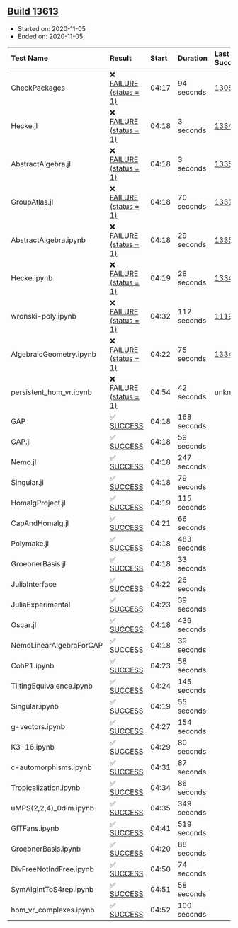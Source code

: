 ## [Build 13613](https://oscarci.mathematik.uni-kl.de/job/oscar/13613/)

* Started on: 2020-11-05
* Ended on: 2020-11-05

| Test Name    | Result | Start | Duration | Last Success | First Failure |
|:-------------|:-------|:------|:---------|:-------------|:--------------|
| CheckPackages | ❌ [FAILURE (status = 1)](https://oscarci.mathematik.uni-kl.de/job/oscar/13613/artifact/logs/build-13613/CheckPackages.log) | 04:17 | 94 seconds | [13085](https://oscarci.mathematik.uni-kl.de/job/oscar/13085/) | [13086](https://oscarci.mathematik.uni-kl.de/job/oscar/13086/) |
| Hecke.jl | ❌ [FAILURE (status = 1)](https://oscarci.mathematik.uni-kl.de/job/oscar/13613/artifact/logs/build-13613/Hecke.jl.log) | 04:18 | 3 seconds | [13341](https://oscarci.mathematik.uni-kl.de/job/oscar/13341/) | [13342](https://oscarci.mathematik.uni-kl.de/job/oscar/13342/) |
| AbstractAlgebra.jl | ❌ [FAILURE (status = 1)](https://oscarci.mathematik.uni-kl.de/job/oscar/13613/artifact/logs/build-13613/AbstractAlgebra.jl.log) | 04:18 | 3 seconds | [13355](https://oscarci.mathematik.uni-kl.de/job/oscar/13355/) | [13356](https://oscarci.mathematik.uni-kl.de/job/oscar/13356/) |
| GroupAtlas.jl | ❌ [FAILURE (status = 1)](https://oscarci.mathematik.uni-kl.de/job/oscar/13613/artifact/logs/build-13613/GroupAtlas.jl.log) | 04:18 | 70 seconds | [13311](https://oscarci.mathematik.uni-kl.de/job/oscar/13311/) | [13312](https://oscarci.mathematik.uni-kl.de/job/oscar/13312/) |
| AbstractAlgebra.ipynb | ❌ [FAILURE (status = 1)](https://oscarci.mathematik.uni-kl.de/job/oscar/13613/artifact/logs/build-13613/AbstractAlgebra.ipynb.log) | 04:18 | 29 seconds | [13355](https://oscarci.mathematik.uni-kl.de/job/oscar/13355/) | [13356](https://oscarci.mathematik.uni-kl.de/job/oscar/13356/) |
| Hecke.ipynb | ❌ [FAILURE (status = 1)](https://oscarci.mathematik.uni-kl.de/job/oscar/13613/artifact/logs/build-13613/Hecke.ipynb.log) | 04:19 | 28 seconds | [13341](https://oscarci.mathematik.uni-kl.de/job/oscar/13341/) | [13342](https://oscarci.mathematik.uni-kl.de/job/oscar/13342/) |
| wronski-poly.ipynb | ❌ [FAILURE (status = 1)](https://oscarci.mathematik.uni-kl.de/job/oscar/13613/artifact/logs/build-13613/wronski-poly.ipynb.log) | 04:32 | 112 seconds | [11192](https://oscarci.mathematik.uni-kl.de/job/oscar/11192/) | [11193](https://oscarci.mathematik.uni-kl.de/job/oscar/11193/) |
| AlgebraicGeometry.ipynb | ❌ [FAILURE (status = 1)](https://oscarci.mathematik.uni-kl.de/job/oscar/13613/artifact/logs/build-13613/AlgebraicGeometry.ipynb.log) | 04:22 | 75 seconds | [13341](https://oscarci.mathematik.uni-kl.de/job/oscar/13341/) | [13342](https://oscarci.mathematik.uni-kl.de/job/oscar/13342/) |
| persistent_hom_vr.ipynb | ❌ [FAILURE (status = 1)](https://oscarci.mathematik.uni-kl.de/job/oscar/13613/artifact/logs/build-13613/persistent_hom_vr.ipynb.log) | 04:54 | 42 seconds | unknown | unknown |
| GAP | ✅ [SUCCESS](https://oscarci.mathematik.uni-kl.de/job/oscar/13613/artifact/logs/build-13613/GAP.log) | 04:18 | 168 seconds |  |  |
| GAP.jl | ✅ [SUCCESS](https://oscarci.mathematik.uni-kl.de/job/oscar/13613/artifact/logs/build-13613/GAP.jl.log) | 04:18 | 59 seconds |  |  |
| Nemo.jl | ✅ [SUCCESS](https://oscarci.mathematik.uni-kl.de/job/oscar/13613/artifact/logs/build-13613/Nemo.jl.log) | 04:18 | 247 seconds |  |  |
| Singular.jl | ✅ [SUCCESS](https://oscarci.mathematik.uni-kl.de/job/oscar/13613/artifact/logs/build-13613/Singular.jl.log) | 04:18 | 79 seconds |  |  |
| HomalgProject.jl | ✅ [SUCCESS](https://oscarci.mathematik.uni-kl.de/job/oscar/13613/artifact/logs/build-13613/HomalgProject.jl.log) | 04:19 | 115 seconds |  |  |
| CapAndHomalg.jl | ✅ [SUCCESS](https://oscarci.mathematik.uni-kl.de/job/oscar/13613/artifact/logs/build-13613/CapAndHomalg.jl.log) | 04:21 | 66 seconds |  |  |
| Polymake.jl | ✅ [SUCCESS](https://oscarci.mathematik.uni-kl.de/job/oscar/13613/artifact/logs/build-13613/Polymake.jl.log) | 04:18 | 483 seconds |  |  |
| GroebnerBasis.jl | ✅ [SUCCESS](https://oscarci.mathematik.uni-kl.de/job/oscar/13613/artifact/logs/build-13613/GroebnerBasis.jl.log) | 04:18 | 33 seconds |  |  |
| JuliaInterface | ✅ [SUCCESS](https://oscarci.mathematik.uni-kl.de/job/oscar/13613/artifact/logs/build-13613/JuliaInterface.log) | 04:22 | 26 seconds |  |  |
| JuliaExperimental | ✅ [SUCCESS](https://oscarci.mathematik.uni-kl.de/job/oscar/13613/artifact/logs/build-13613/JuliaExperimental.log) | 04:23 | 39 seconds |  |  |
| Oscar.jl | ✅ [SUCCESS](https://oscarci.mathematik.uni-kl.de/job/oscar/13613/artifact/logs/build-13613/Oscar.jl.log) | 04:18 | 439 seconds |  |  |
| NemoLinearAlgebraForCAP | ✅ [SUCCESS](https://oscarci.mathematik.uni-kl.de/job/oscar/13613/artifact/logs/build-13613/NemoLinearAlgebraForCAP.log) | 04:18 | 39 seconds |  |  |
| CohP1.ipynb | ✅ [SUCCESS](https://oscarci.mathematik.uni-kl.de/job/oscar/13613/artifact/logs/build-13613/CohP1.ipynb.log) | 04:23 | 58 seconds |  |  |
| TiltingEquivalence.ipynb | ✅ [SUCCESS](https://oscarci.mathematik.uni-kl.de/job/oscar/13613/artifact/logs/build-13613/TiltingEquivalence.ipynb.log) | 04:24 | 145 seconds |  |  |
| Singular.ipynb | ✅ [SUCCESS](https://oscarci.mathematik.uni-kl.de/job/oscar/13613/artifact/logs/build-13613/Singular.ipynb.log) | 04:19 | 55 seconds |  |  |
| g-vectors.ipynb | ✅ [SUCCESS](https://oscarci.mathematik.uni-kl.de/job/oscar/13613/artifact/logs/build-13613/g-vectors.ipynb.log) | 04:27 | 154 seconds |  |  |
| K3-16.ipynb | ✅ [SUCCESS](https://oscarci.mathematik.uni-kl.de/job/oscar/13613/artifact/logs/build-13613/K3-16.ipynb.log) | 04:29 | 80 seconds |  |  |
| c-automorphisms.ipynb | ✅ [SUCCESS](https://oscarci.mathematik.uni-kl.de/job/oscar/13613/artifact/logs/build-13613/c-automorphisms.ipynb.log) | 04:31 | 87 seconds |  |  |
| Tropicalization.ipynb | ✅ [SUCCESS](https://oscarci.mathematik.uni-kl.de/job/oscar/13613/artifact/logs/build-13613/Tropicalization.ipynb.log) | 04:34 | 86 seconds |  |  |
| uMPS(2,2,4)_0dim.ipynb | ✅ [SUCCESS](https://oscarci.mathematik.uni-kl.de/job/oscar/13613/artifact/logs/build-13613/uMPS-2-2-4-_0dim.ipynb.log) | 04:35 | 349 seconds |  |  |
| GITFans.ipynb | ✅ [SUCCESS](https://oscarci.mathematik.uni-kl.de/job/oscar/13613/artifact/logs/build-13613/GITFans.ipynb.log) | 04:41 | 519 seconds |  |  |
| GroebnerBasis.ipynb | ✅ [SUCCESS](https://oscarci.mathematik.uni-kl.de/job/oscar/13613/artifact/logs/build-13613/GroebnerBasis.ipynb.log) | 04:20 | 88 seconds |  |  |
| DivFreeNotIndFree.ipynb | ✅ [SUCCESS](https://oscarci.mathematik.uni-kl.de/job/oscar/13613/artifact/logs/build-13613/DivFreeNotIndFree.ipynb.log) | 04:50 | 74 seconds |  |  |
| SymAlgIntToS4rep.ipynb | ✅ [SUCCESS](https://oscarci.mathematik.uni-kl.de/job/oscar/13613/artifact/logs/build-13613/SymAlgIntToS4rep.ipynb.log) | 04:51 | 58 seconds |  |  |
| hom_vr_complexes.ipynb | ✅ [SUCCESS](https://oscarci.mathematik.uni-kl.de/job/oscar/13613/artifact/logs/build-13613/hom_vr_complexes.ipynb.log) | 04:52 | 100 seconds |  |  |
